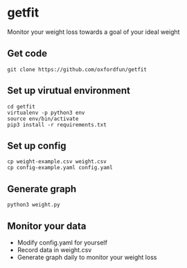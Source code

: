 # getfit
Monitor your weight loss towards a goal of your ideal weight

## Get code 
```
git clone https://github.com/oxfordfun/getfit

```
## Set up virutual environment
```
cd getfit
virtualenv -p python3 env
source env/bin/activate
pip3 install -r requirements.txt
```

## Set up config
```
cp weight-example.csv weight.csv
cp config-example.yaml config.yaml
```

## Generate graph
```
python3 weight.py
```

## Monitor your data
- Modify config.yaml for yourself
- Record data in weight.csv
- Generate graph daily to monitor your weight loss







